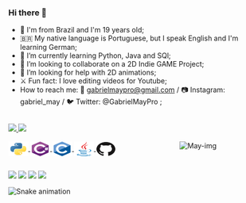 ### Hi there 👋
- 🧍  I'm from Brazil and I'm 19 years old;
- 🇧🇷  My native language is Portuguese, but I speak English and I'm learning German;
- 🌱 I’m currently learning Python, Java and SQl;
- 👯 I’m looking to collaborate on a 2D Indie GAME Project;
- 🤔 I’m looking for help with 2D animations;
- ⚔️ Fun fact: I love editing videos for Youtube;
- How to reach me: 📧 gabrielmaypro@gmail.com / 📷 Instagram: gabriel_may / 🐦 Twitter: @GabrielMayPro ;

##

<div>
  <a href="https://github.com/Galuck">
  <img height="180em" src="https://github-readme-stats.vercel.app/api?username=Galuck&show_icons=true&theme=dark&include_all_commits=true&count_private=true"/>
  <img height="180em" src="https://github-readme-stats.vercel.app/api/top-langs/?username=Galuck&layout=compact&langs_count=7&theme=dark"/>
</div>
<div style="display: inline_block"><br>
  <img align="center" alt="May-Python" height="30" width="40" src="https://raw.githubusercontent.com/devicons/devicon/master/icons/python/python-original.svg">
  <img align="center" alt="May-Csharp" height="30" width="40" src="https://raw.githubusercontent.com/devicons/devicon/master/icons/csharp/csharp-original.svg">
  <img align="center" alt="May-C" height="30" width="40" src="https://github.com/devicons/devicon/blob/master/icons/c/c-original.svg">
  <img align="center" alt="May-Java" height="30" width="40" src="https://github.com/devicons/devicon/blob/master/icons/java/java-original.svg">
  <img align="center" alt="May-Github" height="30" width="40" src="https://github.com/devicons/devicon/blob/master/icons/github/github-original.svg">
  <img align="right"  alt="May-img" height="160" width="160" src="https://i.pinimg.com/originals/b4/21/f1/b421f151b326bb9cb13e7c9e1b7aaf1e.png">
</div>
  
  ##
 
<div> 
  <a href="https://www.youtube.com/channel/UCfqMXtV0-8uVFE6tfrmQTXw" target="_blank"><img src="https://img.shields.io/badge/YouTube-FF0000?style=for-the-badge&logo=youtube&logoColor=white" target="_blank"></a>
  <a href="https://instagram.com/gabriel__may" target="_blank"><img src="https://img.shields.io/badge/-Instagram-%23E4405F?style=for-the-badge&logo=instagram&logoColor=white" target="_blank"></a>
  <a href = "mailto:gabrielmaypro@gmail.com"><img src="https://img.shields.io/badge/-Gmail-%23333?style=for-the-badge&logo=gmail&logoColor=white" target="_blank"></a>
  <a href="https://www.linkedin.com/in/gabriel-may-prochnow-2b5a761a3" target="_blank"><img src="https://img.shields.io/badge/-LinkedIn-%230077B5?style=for-the-badge&logo=linkedin&logoColor=white" target="_blank"></a> 
 
  ![Snake animation](https://github.com/Galuck/rafaballerini/blob/output/github-contribution-grid-snake.svg)
 
</div>

